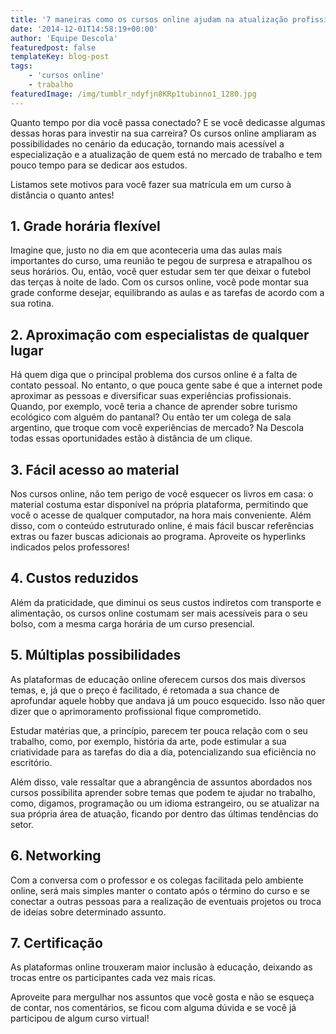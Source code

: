 ```yaml
---
title: '7 maneiras como os cursos online ajudam na atualização profissional'
date: '2014-12-01T14:58:19+00:00'
author: 'Equipe Descola'
featuredpost: false
templateKey: blog-post
tags:
    - 'cursos online'
    - trabalho
featuredImage: /img/tumblr_ndyfjn8KRp1tubinno1_1280.jpg
---
```

Quanto tempo por dia você passa conectado? E se você dedicasse algumas dessas horas para investir na sua carreira? Os cursos online ampliaram as possibilidades no cenário da educação, tornando mais acessível a especialização e a atualização de quem está no mercado de trabalho e tem pouco tempo para se dedicar aos estudos.

Listamos sete motivos para você fazer sua matrícula em um curso à distância o quanto antes!

**1. Grade horária flexível**
-----------------------------

Imagine que, justo no dia em que aconteceria uma das aulas mais importantes do curso, uma reunião te pegou de surpresa e atrapalhou os seus horários. Ou, então, você quer estudar sem ter que deixar o futebol das terças à noite de lado. Com os cursos online, você pode montar sua grade conforme desejar, equilibrando as aulas e as tarefas de acordo com a sua rotina.

**2. Aproximação com especialistas de qualquer lugar**
------------------------------------------------------

Há quem diga que o principal problema dos cursos online é a falta de contato pessoal. No entanto, o que pouca gente sabe é que a internet pode aproximar as pessoas e diversificar suas experiências profissionais. Quando, por exemplo, você teria a chance de aprender sobre turismo ecológico com alguém do pantanal? Ou então ter um colega de sala argentino, que troque com você experiências de mercado? Na Descola todas essas oportunidades estão à distância de um clique.

**3. Fácil acesso ao material**
-------------------------------

Nos cursos online, não tem perigo de você esquecer os livros em casa: o material costuma estar disponível na própria plataforma, permitindo que você o acesse de qualquer computador, na hora mais conveniente. Além disso, com o conteúdo estruturado online, é mais fácil buscar referências extras ou fazer buscas adicionais ao programa. Aproveite os hyperlinks indicados pelos professores!

**4. Custos reduzidos**
-----------------------

Além da praticidade, que diminui os seus custos indiretos com transporte e alimentação, os cursos online costumam ser mais acessíveis para o seu bolso, com a mesma carga horária de um curso presencial.

**5. Múltiplas possibilidades**
-------------------------------

As plataformas de educação online oferecem cursos dos mais diversos temas, e, já que o preço é facilitado, é retomada a sua chance de aprofundar aquele hobby que andava já um pouco esquecido. Isso não quer dizer que o aprimoramento profissional fique comprometido.

Estudar matérias que, a princípio, parecem ter pouca relação com o seu trabalho, como, por exemplo, história da arte, pode estimular a sua criatividade para as tarefas do dia a dia, potencializando sua eficiência no escritório.

Além disso, vale ressaltar que a abrangência de assuntos abordados nos cursos possibilita aprender sobre temas que podem te ajudar no trabalho, como, digamos, programação ou um idioma estrangeiro, ou se atualizar na sua própria área de atuação, ficando por dentro das últimas tendências do setor.

**6. Networking**
-----------------

Com a conversa com o professor e os colegas facilitada pelo ambiente online, será mais simples manter o contato após o término do curso e se conectar a outras pessoas para a realização de eventuais projetos ou troca de ideias sobre determinado assunto.

**7. Certificação**
-------------------

<div class="onp-locker-call" data-lock-id="onpLock952024" style="display: none;"> Ao receber o seu certificado de conclusão de curso, você poderá incluir o aprimoramento em seu currículo e Linkedin com a carga horária correspondente. Além de comprovar que você é um profissional atualizado, a inclusão mostra também o seu empenho e interesse nos temas relacionados ao negócio.

 </div>As plataformas online trouxeram maior inclusão à educação, deixando as trocas entre os participantes cada vez mais ricas.

Aproveite para mergulhar nos assuntos que você gosta e não se esqueça de contar, nos comentários, se ficou com alguma dúvida e se você já participou de algum curso virtual!